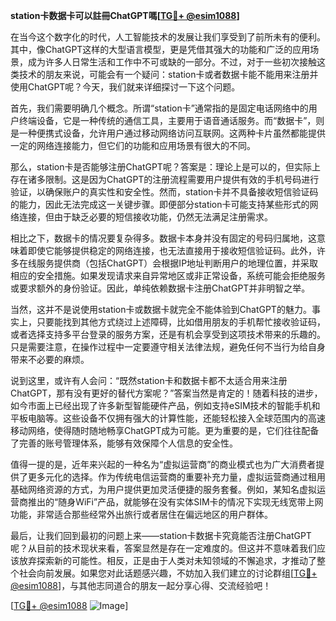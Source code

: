 **station卡数据卡可以註冊ChatGPT嗎[[TG💪+ @esim1088](https://t.me/s/esim1088)]**

在当今这个数字化的时代，人工智能技术的发展让我们享受到了前所未有的便利。其中，像ChatGPT这样的大型语言模型，更是凭借其强大的功能和广泛的应用场景，成为许多人日常生活和工作中不可或缺的一部分。不过，对于一些初次接触这类技术的朋友来说，可能会有一个疑问：station卡或者数据卡能不能用来注册并使用ChatGPT呢？今天，我们就来详细探讨一下这个问题。

首先，我们需要明确几个概念。所谓“station卡”通常指的是固定电话网络中的用户终端设备，它是一种传统的通信工具，主要用于语音通话服务。而“数据卡”，则是一种便携式设备，允许用户通过移动网络访问互联网。这两种卡片虽然都能提供一定的网络连接能力，但它们的功能和应用场景有很大的不同。

那么，station卡是否能够注册ChatGPT呢？答案是：理论上是可以的，但实际上存在诸多限制。这是因为ChatGPT的注册流程需要用户提供有效的手机号码进行验证，以确保账户的真实性和安全性。然而，station卡并不具备接收短信验证码的能力，因此无法完成这一关键步骤。即便部分station卡可能支持某些形式的网络连接，但由于缺乏必要的短信接收功能，仍然无法满足注册需求。

相比之下，数据卡的情况要复杂得多。数据卡本身并没有固定的号码归属地，这意味着即使它能够提供稳定的网络连接，也无法直接用于接收短信验证码。此外，许多在线服务提供商（包括ChatGPT）会根据IP地址判断用户的地理位置，并采取相应的安全措施。如果发现请求来自异常地区或非正常设备，系统可能会拒绝服务或要求额外的身份验证。因此，单纯依赖数据卡注册ChatGPT并非明智之举。

当然，这并不是说使用station卡或数据卡就完全不能体验到ChatGPT的魅力。事实上，只要能找到其他方式绕过上述障碍，比如借用朋友的手机帮忙接收验证码，或者选择支持多平台登录的服务方案，还是有机会享受到这项技术带来的乐趣的。只是需要注意，在操作过程中一定要遵守相关法律法规，避免任何不当行为给自身带来不必要的麻烦。

说到这里，或许有人会问：“既然station卡和数据卡都不太适合用来注册ChatGPT，那有没有更好的替代方案呢？”答案当然是肯定的！随着科技的进步，如今市面上已经出现了许多新型智能硬件产品，例如支持eSIM技术的智能手机和平板电脑等。这些设备不仅拥有强大的计算性能，还能轻松接入全球范围内的高速移动网络，使得随时随地畅享ChatGPT成为可能。更为重要的是，它们往往配备了完善的账号管理体系，能够有效保障个人信息的安全性。

值得一提的是，近年来兴起的一种名为“虚拟运营商”的商业模式也为广大消费者提供了更多元化的选择。作为传统电信运营商的重要补充力量，虚拟运营商通过租用基础网络资源的方式，为用户提供更加灵活便捷的服务套餐。例如，某知名虚拟运营商推出的“随身WiFi”产品，就能够在没有实体SIM卡的情况下实现无线宽带上网功能，非常适合那些经常外出旅行或者居住在偏远地区的用户群体。

最后，让我们回到最初的问题上来——station卡数据卡究竟能否注册ChatGPT呢？从目前的技术现状来看，答案显然是存在一定难度的。但这并不意味着我们应该放弃探索新的可能性。相反，正是由于人类对未知领域的不懈追求，才推动了整个社会向前发展。如果您对此话题感兴趣，不妨加入我们建立的讨论群组[[TG💪+ @esim1088](https://t.me/s/esim1088)]，与其他志同道合的朋友一起分享心得、交流经验吧！

[[TG💪+ @esim1088](https://t.me/s/esim1088) ![Image](https://i.postimg.cc/4NQfJmqS/Snipaste-2025-05-13-00-14-12.png)]